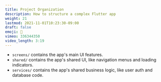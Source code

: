 ```yaml
---
title: Project Organization
description: How to structure a complex Flutter app
weight: 21
lastmod: 2021-11-01T10:23:30-09:00
draft: false
emoji: 🍱
vimeo: 336344350
video_length: 3:19
---
```



- `screens/` contains the app's main UI features.
- `shared/` contains the app's shared UI, like navigation menus and loading indicators. 
- `services/` contains the app's shared business logic, like user auth and database code.